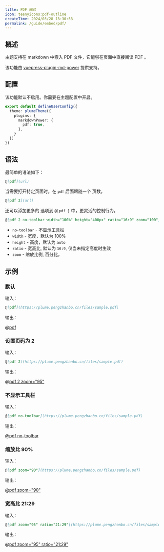 ```yaml
---
title: PDF 阅读
icon: teenyicons:pdf-outline
createTime: 2024/03/28 13:30:53
permalink: /guide/embed/pdf/
---
```


## 概述

主题支持在 markdown 中嵌入 PDF 文件，它能够在页面中直接阅读 PDF 。

该功能由 [vuepress-plugin-md-power](../../config/plugins/markdownPower.md) 提供支持。

## 配置

该功能默认不启用。你需要在主题配置中开启。

```ts title=".vuepress/config.ts"
export default defineUserConfig({
  theme: plumeTheme({
    plugins: {
      markdownPower: {
        pdf: true,
      },
    }
  })
})
```

## 语法

最简单的语法如下：

```md
@[pdf](url)
```

当需要打开特定页面时，在 `pdf` 后面跟随一个 页数。

```md
@[pdf 2](url)
```

还可以添加更多的 选项到 `@[pdf ]` 中，更灵活的控制行为。

```md
@[pdf 2 no-toolbar width="100%" height="400px" ratio="16:9" zoom="100"](url)
```

- `no-toolbar` - 不显示工具栏
- `width` - 宽度，默认为 100%
- `height` - 高度，默认为 `auto`
- `ratio` - 宽高比, 默认为 `16:9`, 仅当未指定高度时生效
- `zoom` - 缩放比例, 百分比。

## 示例

### 默认

输入：

```md
@[pdf](https://plume.pengzhanbo.cn/files/sample.pdf)
```

输出：

@[pdf](/files/sample.pdf)

### 设置页码为 2

输入：

```md
@[pdf 2](https://plume.pengzhanbo.cn/files/sample.pdf)
```

输出：

@[pdf 2 zoom="95"](/files/sample.pdf)

### 不显示工具栏

输入：

```md
@[pdf no-toolbar](https://plume.pengzhanbo.cn/files/sample.pdf)
```

输出：

@[pdf no-toolbar](/files/sample.pdf)

### 缩放比 90%

输入：

```md
@[pdf zoom="90"](https://plume.pengzhanbo.cn/files/sample.pdf)
```

输出：

@[pdf zoom="90"](/files/sample.pdf)

### 宽高比 21:29

输入：

```md
@[pdf zoom="95" ratio="21:29"](https://plume.pengzhanbo.cn/files/sample.pdf)
```

输出：

@[pdf zoom="95" ratio="21:29"](/files/sample.pdf)
